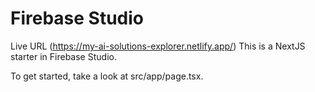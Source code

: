 # Firebase Studio
Live URL (https://my-ai-solutions-explorer.netlify.app/)
This is a NextJS starter in Firebase Studio.

To get started, take a look at src/app/page.tsx.
